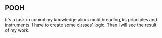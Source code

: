 ## POOH 

It's a task to control my knowledge about multithreading, its principles and instruments. 
I have to create some classes' logic. 
Than I will see the result of my work. 